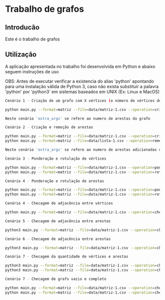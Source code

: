 # Trabalho de grafos

## Introducão

Este é o trabalho de grafos

## Utilização

A aplicação apresentada no trabalho foi desenvolvida em Python e abaixo seguem instruções de uso

OBS: Antes de executar verificar a existencia do alias 'python' apontando para uma instalação válida de Python 3, caso não exista 
substituir a palavra 'python' por 'python3' em sistemas baseados em UNIX (Ex: Linux e MacOS)

```bash
Cenário 1 - Criação de um grafo com X vértices (o número de vértices deve ser inserido pelo usuário)

python main.py --format=matriz --file=data/matriz-1.csv --operation=criacao_grafo_x_vertices --extra_args=13

Neste cenário 'extra_args' se refere ao numero de arestas do grafo
```

```bash
Cenário 2 - Criação e remoção de arestas

python main.py --format=matriz --file=data/matriz-1.csv --operation=criacao_arestas --extra_args=2
python main.py --format=matriz --file=data/lista-1.csv --operation=remocao_arestas --extra_args=3

Neste cenário 'extra_args' se refere ao numero de arestas adicionadas ou removidas do grafo
```

```bash
Cenário 3 - Ponderação e rotulação de vértices

python main.py --format=matriz --file=data/matriz-1.csv --operation=ponderacao_vertices
python main.py --format=matriz --file=data/matriz-1.csv --operation=rotulacao_vertices
```

```bash
Cenário 4 - Ponderação e rotulação de arestas

python main.py --format=matriz --file=data/matriz-1.csv --operation=ponderacao_arestas
python main.py --format=matriz --file=data/matriz-1.csv --operation=rotulacao_arestas
```

```bash
Cenário 4 - Checagem de adjacência entre vértices

python main.py --format=matriz --file=data/matriz-1.csv --operation=checagem_adjacencia_vertices
```

```bash
Cenário 5 - Checagem de adjacência entre arestas

python3 main.py --format=matriz --file=data/matriz-1.csv --operation=checagem_adjacencia_arestas
```

```bash
Cenário 6 - Checagem de adjacência entre arestas

python3 main.py --format=matriz --file=data/matriz-1.csv --operation=checagem_adjacencia_arestas
```

```bash
Cenário 7 - Checagem da quantidade de vértices e arestas

python3 main.py --format=matriz --file=data/matriz-1.csv --operation=checagem_quantidade_vertices
python3 main.py --format=matriz --file=data/matriz-1.csv --operation=checagem_quantidade_arestas
```

```bash
Cenário 7 - Checagem de grafo vazio e completo

python main.py --format=matriz --file=data/matriz-1.csv --operation=checagem_grafo_vazio
python main.py --format=matriz --file=data/matriz-1.csv --operation=checagem_grafo_completo
```

